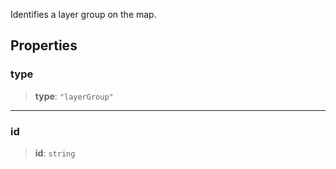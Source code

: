 Identifies a layer group on the map.

## Properties

### type

> **type**: `"layerGroup"`

***

### id

> **id**: `string`

